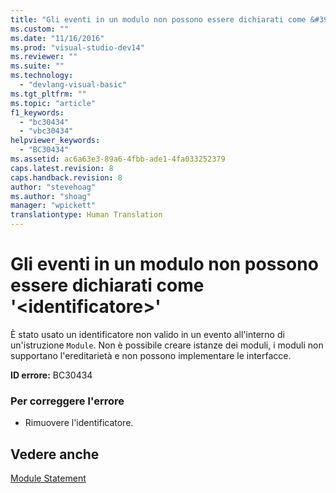 ```yaml
---
title: "Gli eventi in un modulo non possono essere dichiarati come &#39;&lt;identificatore&gt;&#39; | Microsoft Docs"
ms.custom: ""
ms.date: "11/16/2016"
ms.prod: "visual-studio-dev14"
ms.reviewer: ""
ms.suite: ""
ms.technology: 
  - "devlang-visual-basic"
ms.tgt_pltfrm: ""
ms.topic: "article"
f1_keywords: 
  - "bc30434"
  - "vbc30434"
helpviewer_keywords: 
  - "BC30434"
ms.assetid: ac6a63e3-89a6-4fbb-ade1-4fa033252379
caps.latest.revision: 8
caps.handback.revision: 8
author: "stevehoag"
ms.author: "shoag"
manager: "wpickett"
translationtype: Human Translation
---
```

# Gli eventi in un modulo non possono essere dichiarati come &#39;&lt;identificatore&gt;&#39;
È stato usato un identificatore non valido in un evento all'interno di un'istruzione `Module`. Non è possibile creare istanze dei moduli, i moduli non supportano l'ereditarietà e non possono implementare le interfacce.  
  
 **ID errore:** BC30434  
  
### Per correggere l'errore  
  
-   Rimuovere l'identificatore.  
  
## Vedere anche  
 [Module Statement](../../visual-basic/language-reference/statements/module-statement.md)